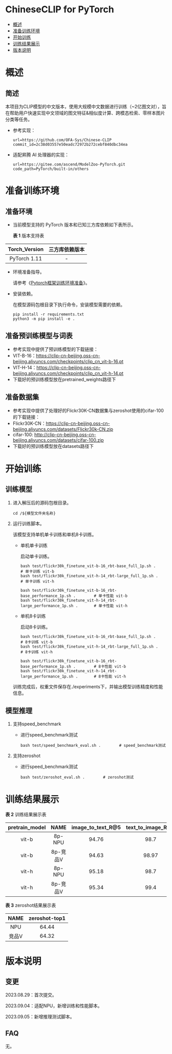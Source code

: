 # ChineseCLIP for PyTorch

-   [概述](概述.md)
-   [准备训练环境](准备训练环境.md)
-   [开始训练](开始训练.md)
-   [训练结果展示](训练结果展示.md)
-   [版本说明](版本说明.md)



# 概述

## 简述

本项目为CLIP模型的中文版本，使用大规模中文数据进行训练（~2亿图文对），旨在帮助用户快速实现中文领域的图文特征&相似度计算、跨模态检索、零样本图片分类等任务。
- 参考实现：

  ```
  url=https://github.com/OFA-Sys/Chinese-CLIP
  commit_id=2c38d03557e50eadc72972b272cebf840dbc34ea
  ```

- 适配昇腾 AI 处理器的实现：

  ```
  url=https://gitee.com/ascend/ModelZoo-PyTorch.git
  code_path=PyTorch/built-in/others
  ```


# 准备训练环境

## 准备环境

- 当前模型支持的 PyTorch 版本和已知三方库依赖如下表所示。

  **表 1**  版本支持表

|    Torch_Version     | 三方库依赖版本 | 
|:--------------------:|:-------:|
|   PyTorch 1.11       |    -    |
  
- 环境准备指导。

  请参考《[Pytorch框架训练环境准备](https://www.hiascend.com/document/detail/zh/ModelZoo/pytorchframework/ptes)》。
  
- 安装依赖。

  在模型源码包根目录下执行命令，安装模型需要的依赖。
  ```
  pip install -r requirements.txt
  python3 -m pip install -e .
  ```

## 准备预训练模型与词表

- 参考实现中提供了预训练模型的下载链接：
- VIT-B-16：https://clip-cn-beijing.oss-cn-beijing.aliyuncs.com/checkpoints/clip_cn_vit-b-16.pt
- VIT-H-14：https://clip-cn-beijing.oss-cn-beijing.aliyuncs.com/checkpoints/clip_cn_vit-h-14.pt
- 下载好的预训练模型放在pretrained_weights路径下

## 准备数据集

- 参考实现中提供了处理好的Flickr30K-CN数据集与zeroshot使用的cifar-100的下载链接：
- Flickr30K-CN：https://clip-cn-beijing.oss-cn-beijing.aliyuncs.com/datasets/Flickr30k-CN.zip
- cifar-100: http://clip-cn-beijing.oss-cn-beijing.aliyuncs.com/datasets/cifar-100.zip
- 下载好的预训练模型放在datasets路径下



# 开始训练

## 训练模型

1. 进入解压后的源码包根目录。

   ```
   cd /${模型文件夹名称}
   ```

2. 运行训练脚本。

   该模型支持单机单卡训练和单机8卡训练。

   - 单机单卡训练

     启动单卡训练。

     ```
     bash test/flickr30k_finetune_vit-b-16_rbt-base_full_1p.sh .        # 单卡训练 vit-b
     bash test/flickr30k_finetune_vit-h-14_rbt-large_full_1p.sh .       # 单卡训练 vit-h
     
     bash test/flickr30k_finetune_vit-b-16_rbt-base_performance_1p.sh .        # 单卡性能 vit-b
     bash test/flickr30k_finetune_vit-h-14_rbt-large_performance_1p.sh .       # 单卡性能 vit-h
     ```
     
   - 单机8卡训练

     启动8卡训练。
     ```
     bash test/flickr30k_finetune_vit-b-16_rbt-base_full_1p.sh .        # 8卡训练 vit-b
     bash test/flickr30k_finetune_vit-h-14_rbt-large_full_1p.sh .       # 8卡训练 vit-h
     
     bash test/flickr30k_finetune_vit-b-16_rbt-base_performance_1p.sh .        # 8卡性能 vit-b
     bash test/flickr30k_finetune_vit-h-14_rbt-large_performance_1p.sh .       # 8卡性能 vit-h
     ```
     
  
   
   训练完成后，权重文件保存在./experiments下，并输出模型训练精度和性能信息。

## 模型推理

1. 支持speed_benchmark

   - 进行speed_benchmark测试
      ```
      bash test/speed_benchmark_eval.sh .        # speed_benchmark测试
      ```
   
2. 支持zeroshot
   - 进行speed_benchmark测试
      ```
      bash test/zeroshot_eval.sh .        # zeroshot测试
      ```

# 训练结果展示

  **表 2**  训练结果展示表


  | pretrain_model |  NAME  | image_to_text_R@5 | text_to_image_R@5 |   FPS   | Epochs | batch_size |
|:--------------:|:------:|:-----------------:|:-----------------:|:-------:|:------:|:----------:|
  |     vit-b      | 8p-NPU |       94.76       |       98.7        | 2280.00 |   3    |    128     |
  |     vit-b      | 8p-竞品V |       94.63       |       98.97       | 2512.40 |   3    |    128     |
  |     vit-h      | 8p-NPU |       95.18       |       98.7        | 316.07  |   3    |     32     |
  |     vit-h      | 8p-竞品V |       95.34       |       99.4        | 348.13  |   3    |     32     |

  **表 3**  zeroshot结果展示表

|     NAME     | zeroshot-top1 | 
|:------------:|:-------------:|
| NPU |     64.44     |
| 竞品V |     64.32     |


# 版本说明

## 变更

2023.08.29：首次提交。

2023.09.04：适配NPU，新增训练和性能脚本。

2023.09.05：新增推理测试脚本。

## FAQ

无。